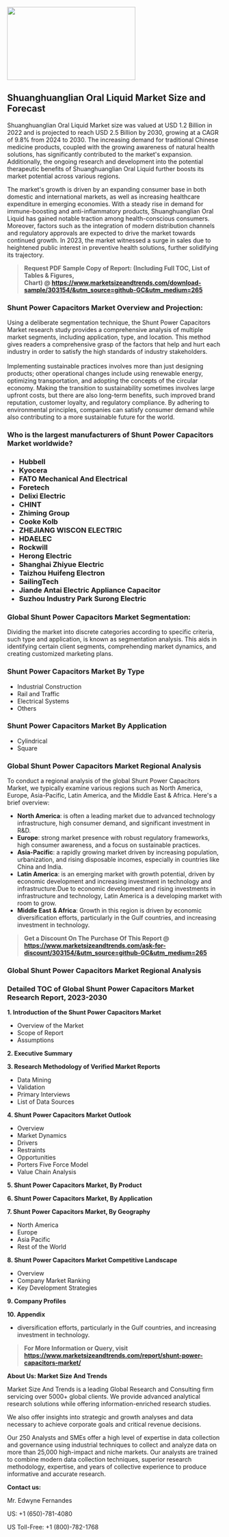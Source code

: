 <p><img class="alignnone size-medium wp-image-20088" src="https://ffe5etoiles.com/wp-content/uploads/2024/12/MST1-300x171.png" alt="" width="300" height="171" /></p><h2>Shuanghuanglian Oral Liquid Market Size and Forecast</h2><p>Shuanghuanglian Oral Liquid Market size was valued at USD 1.2 Billion in 2022 and is projected to reach USD 2.5 Billion by 2030, growing at a CAGR of 9.8% from 2024 to 2030. The increasing demand for traditional Chinese medicine products, coupled with the growing awareness of natural health solutions, has significantly contributed to the market's expansion. Additionally, the ongoing research and development into the potential therapeutic benefits of Shuanghuanglian Oral Liquid further boosts its market potential across various regions.</p><p>The market's growth is driven by an expanding consumer base in both domestic and international markets, as well as increasing healthcare expenditure in emerging economies. With a steady rise in demand for immune-boosting and anti-inflammatory products, Shuanghuanglian Oral Liquid has gained notable traction among health-conscious consumers. Moreover, factors such as the integration of modern distribution channels and regulatory approvals are expected to drive the market towards continued growth. In 2023, the market witnessed a surge in sales due to heightened public interest in preventive health solutions, further solidifying its trajectory.</p></p><blockquote id="" class=""><strong>Request PDF Sample Copy of Report: (Including Full TOC, List of Tables &amp; Figures, Chart)&nbsp;@&nbsp;<strong><a href="https://www.marketsizeandtrends.com/download-sample/303154/&utm_source=github-GC&utm_medium=265" target="_blank">https://www.marketsizeandtrends.com/download-sample/303154/&utm_source=github-GC&utm_medium=265</a></strong></strong></blockquote><h3 id="" class="">Shunt Power Capacitors Market&nbsp;Overview and Projection:</h3><p id="" class="">Using a deliberate segmentation technique, the Shunt Power Capacitors Market research study provides a comprehensive analysis of multiple market segments, including application, type, and location. This method gives readers a comprehensive grasp of the factors that help and hurt each industry in order to satisfy the high standards of industry stakeholders. <br /> <br />Implementing sustainable practices involves more than just designing products; other operational changes include using renewable energy, optimizing transportation, and adopting the concepts of the circular economy. Making the transition to sustainability sometimes involves large upfront costs, but there are also long-term benefits, such improved brand reputation, customer loyalty, and regulatory compliance. By adhering to environmental principles, companies can satisfy consumer demand while also contributing to a more sustainable future for the world.</p><h3 id="" class="">Who is the largest manufacturers of&nbsp;Shunt Power Capacitors Market worldwide?</h3><h3 class=""><p><ul><li>Hubbell </li><li> Kyocera </li><li> FATO Mechanical And Electrical </li><li> Foretech </li><li> Delixi Electric </li><li> CHINT </li><li> Zhiming Group </li><li> Cooke Kolb </li><li> ZHEJIANG WISCON ELECTRIC </li><li> HDAELEC </li><li> Rockwill </li><li> Herong Electric </li><li> Shanghai Zhiyue Electric </li><li> Taizhou Huifeng Electron </li><li> SailingTech </li><li> Jiande Antai Electric Appliance Capacitor </li><li> Suzhou Industry Park Surong Electric</li></ul></p></h3><h3 id="" class="">Global&nbsp;Shunt Power Capacitors Market Segmentation:</h3><p id="" class="">Dividing the market into discrete categories according to specific criteria, such type and application, is known as segmentation analysis. This aids in identifying certain client segments, comprehending market dynamics, and creating customized marketing plans.</p><h3 id="" class="">Shunt Power Capacitors Market&nbsp;By Type</h3><p><p><ul><li>Industrial Construction</li><li> Rail and Traffic</li><li> Electrical Systems</li><li> Others</p></li></ul></p></p><h3 id="" class="">Shunt Power Capacitors Market&nbsp;By Application</h3><p class=""><p><ul><li>Cylindrical</li><li> Square</li></ul></p></p><h3 id="" class="">Global Shunt Power Capacitors Market Regional Analysis</h3><p id="" class="">To conduct a regional analysis of the global Shunt Power Capacitors Market, we typically examine various regions such as North America, Europe, Asia-Pacific, Latin America, and the Middle East &amp; Africa. Here's a brief overview:</p><ul><li><strong>North America</strong>: is often a leading market due to advanced technology infrastructure, high consumer demand, and significant investment in R&amp;D.</li><li><strong>Europe</strong>: strong market presence with robust regulatory frameworks, high consumer awareness, and a focus on sustainable practices.</li><li><strong>Asia-Pacific</strong>: a rapidly growing market driven by increasing population, urbanization, and rising disposable incomes, especially in countries like China and India.</li><li><strong>Latin America</strong>: is an emerging market with growth potential, driven by economic development and increasing investment in technology and infrastructure.Due to economic development and rising investments in infrastructure and technology, Latin America is a developing market with room to grow.</li><li><strong>Middle East &amp; Africa</strong>: Growth in this region is driven by economic diversification efforts, particularly in the Gulf countries, and increasing investment in technology.</li></ul><blockquote id="" class=""><strong>Get a Discount On The Purchase Of This Report @ <strong><a href="https://www.marketsizeandtrends.com/ask-for-discount/303154/&utm_source=github-GC&utm_medium=265" target="_blank">https://www.marketsizeandtrends.com/ask-for-discount/303154/&utm_source=github-GC&utm_medium=265</a></strong></strong></blockquote><h3 id="" class="">Global Shunt Power Capacitors Market Regional Analysis</h3><h3 id="" class="">Detailed TOC of Global Shunt Power Capacitors Market Research Report, 2023-2030</h3><p id="" class=""><strong>1. Introduction of the Shunt Power Capacitors Market</strong></p><ul><li>Overview of the Market</li><li>Scope of Report</li><li>Assumptions</li></ul><p id="" class=""><strong>2. Executive Summary</strong></p><p id="" class=""><strong>3. Research Methodology of Verified Market Reports</strong></p><ul><li>Data Mining</li><li>Validation</li><li>Primary Interviews</li><li>List of Data Sources</li></ul><p id="" class=""><strong>4. Shunt Power Capacitors Market Outlook</strong></p><ul><li>Overview</li><li>Market Dynamics</li><li>Drivers</li><li>Restraints</li><li>Opportunities</li><li>Porters Five Force Model</li><li>Value Chain Analysis</li></ul><p id="" class=""><strong>5. Shunt Power Capacitors Market, By Product</strong></p><p id="" class=""><strong>6. Shunt Power Capacitors Market, By Application</strong></p><p id="" class=""><strong>7. Shunt Power Capacitors Market, By Geography</strong></p><ul><li>North America</li><li>Europe</li><li>Asia Pacific</li><li>Rest of the World</li></ul><p id="" class=""><strong>8. Shunt Power Capacitors Market Competitive Landscape</strong></p><ul><li>Overview</li><li>Company Market Ranking</li><li>Key Development Strategies</li></ul><p id="" class=""><strong>9. Company Profiles</strong></p><p id="" class=""><strong>10. Appendix</strong></p><ul><li>diversification efforts, particularly in the Gulf countries, and increasing investment in technology.</li></ul><blockquote id="" class=""><strong>For More Information or Query, visit <strong><strong><a href="https://www.marketsizeandtrends.com/report/shunt-power-capacitors-market/" target="_blank">https://www.marketsizeandtrends.com/report/shunt-power-capacitors-market/</a></strong></strong></strong></blockquote><p id="" class=""><strong>About Us: Market Size And Trends</strong></p><p id="" class="">Market Size And Trends is a leading Global Research and Consulting firm servicing over 5000+ global clients. We provide advanced analytical research solutions while offering information-enriched research studies.</p><p id="" class="">We also offer insights into strategic and growth analyses and data necessary to achieve corporate goals and critical revenue decisions.</p><p id="" class="">Our 250 Analysts and SMEs offer a high level of expertise in data collection and governance using industrial techniques to collect and analyze data on more than 25,000 high-impact and niche markets. Our analysts are trained to combine modern data collection techniques, superior research methodology, expertise, and years of collective experience to produce informative and accurate research.</p><p id="" class=""><strong>Contact us:</strong></p><p id="" class="">Mr. Edwyne Fernandes</p><p id="" class="">US: +1 (650)-781-4080</p><p id="" class="">US Toll-Free: +1 (800)-782-1768</p>
